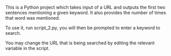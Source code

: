 This is a Python project which takes input of a URL and outputs the first two sentences mentioning a given keyword. It also provides the number of times that word was mentioned.

To use it, run script_2.py, you will then be prompted to enter a keyword to search.

You may change the URL that is being searched by editing the relevant variable in the script.

